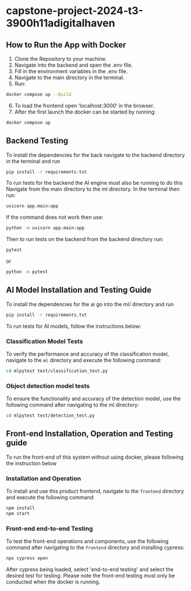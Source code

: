 # capstone-project-2024-t3-3900h11adigitalhaven

## How to Run the App with Docker

1. Clone the Repository to your machine.
2. Navigate into the backend and open the .env file.
3. Fill in the environment variables in the .env file.
4. Navigate to the main directory in the terminal.
5. Run:

```bash
docker compose up --build
```

6. To load the frontend open ‘localhost:3000’ in the browser.
7. After the first launch the docker can be started by running:

```bash
docker compose up
```

## Backend Testing

To install the dependencies for the back navigate to the backend directory in the terminal and run

```bash
pip install -r requirements.txt
```

To run tests for the backend the AI engine must also be running to do this Navigate from the main directory to the ml directory. In the terminal then run:

```bash
uvicorn app.main:app
```

If the command does not work then use:

```bash
python -m uvicorn app.main:app
```

Then to run tests on the backend from the backend directory run:

```bash
pytest
```

or

```bash
python -m pytest
```

## AI Model Installation and Testing Guide

To install the dependencies for the ai go into the ml/ directory and run

```bash
pip install -r requirements.txt
```

To run tests for AI models, follow the instructions below:

### Classification Model Tests

To verify the performance and accuracy of the classification model, navigate to the `ml` directory and execute the following command:

```bash
cd mlpytest test/classification_test.py
```

### Object detection model tests

To ensure the functionality and accuracy of the detection model, use the following command after navigating to the ml directory:

```bash
cd mlpytest test/detection_test.py
```

## Front-end Installation, Operation and Testing guide

To run the front-end of this system without using docker, please following the instruction below

### Installation and Operation

To install and use this product frontend, navigate to the `frontend` directory and execute the following command:

```bash
npm install
npm start
```

### Front-end end-to-end Testing

To test the front-end operations and components, use the following command after navigating to the `frontend` directory and installing cypress:

```bash
npx cypress open
```

After cypress being loaded, select 'end-to-end testing' and select the desired test for testing. Please note the front-end testing must only be conducted when the docker is running.
